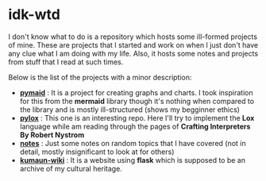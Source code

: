 # idk-wtd
I don't know what to do is a repository which hosts some ill-formed projects of mine. These are projects that I started and work on when I just don't have any clue what I am doing with my life. Also, it hosts some notes and projects from stuff that I read at such times.

Below is the list of the projects with a minor description:

- **[pymaid](https://github.com/Ajay-Singh-Rana/idk-wtd/tree/main/pymaid)** : It is a project for creating graphs and charts. I took inspiration for this from the **mermaid** library though it's nothing when compared    to the library and is mostly ill-structured (shows my begginner ethics)
- **[pylox](https://github.com/Ajay-Singh-Rana/idk-wtd/tree/main/pylox)** : This one is an interesting repo. Here I'll try to implement the **Lox** language while am reading through the pages of **Crafting Interpreters By Robert Nystrom**
- **[notes](https://github.com/Ajay-Singh-Rana/idk-wtd/tree/main/notes)** : Just some notes on random topics that I have covered (not in detail, mostly insignificant to look at for others)
- **[kumaun-wiki](https://github.com/Ajay-Singh-Rana/idk-wtd/tree/main/kumaun-wiki)** : It is a website using __flask__ which is supposed to be an archive of my cultural heritage.
